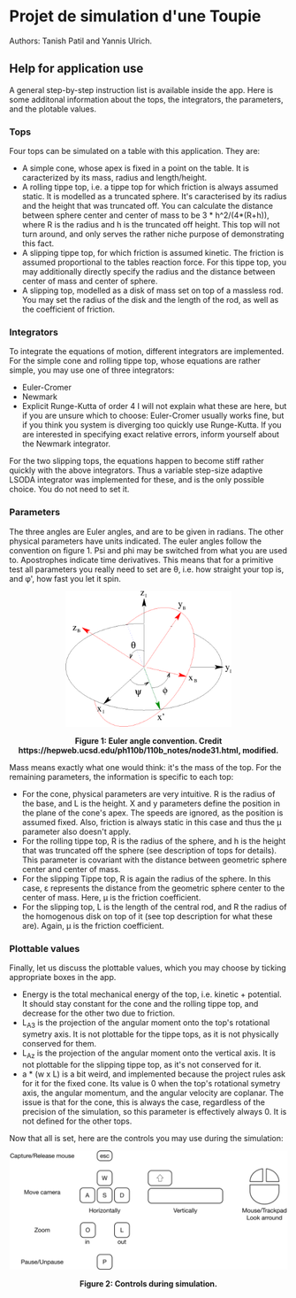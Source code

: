 
# Projet de simulation d'une Toupie

Authors: Tanish Patil and Yannis Ulrich.

## Help for application use

A general step-by-step instruction list is available inside the app. Here is some additonal information about the tops, the integrators, the parameters, and the plotable values. 
### Tops
Four tops can be simulated on a table with this application. They are:
* A simple cone, whose apex is fixed in a point on the table. It is caracterized by its mass, radius and length/height.
* A rolling tippe top, i.e. a tippe top for which friction is always assumed static. It is modelled as a truncated sphere. It's caracterised by its radius and the height that was truncated off. You can calculate the distance between sphere center and center of mass to be 3 \* h^2/(4*(R+h)), where R is the radius and h is the truncated off height. This top will not turn around, and only serves the rather niche purpose of demonstrating this fact. 
* A slipping tippe top, for which friction is assumed kinetic. The friction is assumed proportional to the tables reaction force. For this tippe top, you may additionally directly specify the radius and the distance between center of mass and center of sphere. 
* A slipping top, modelled as a disk of mass set on top of a massless rod. You may set the radius of the disk and the length of the rod, as well as the coefficient of friction. 

### Integrators
To integrate the equations of motion, different integrators are implemented. For the simple cone and rolling tippe top, whose equations are rather simple, you may use one of three integrators:
* Euler-Cromer
* Newmark
* Explicit Runge-Kutta of order 4
I will not explain what these are here, but if you are unsure which to choose: Euler-Cromer usually works fine, but if you think you system is diverging too quickly use Runge-Kutta. If you are interested in specifying exact relative errors, inform yourself about the Newmark integrator. 

For the two slipping tops, the equations happen to become stiff rather quickly with the above integrators. Thus a variable step-size adaptive LSODA integrator was implemented for these, and is the only possible choice. You do not need to set it.  

### Parameters
The three angles are Euler angles, and are to be given in radians. The other physical parameters have units indicated. The euler angles follow the convention on figure 1. Psi and phi may be switched from what you are used to. Apostrophes indicate time derivatives. This means that for a primitive test all parameters you really need to set are θ, i.e. how straight your top is, and φ', how fast you let it spin.

<p align="center">
 <img src="./EulerAnglesImage.png" width="300">
 </p>
 <p align="center">
 <b>Figure 1: Euler angle convention. Credit https://hepweb.ucsd.edu/ph110b/110b_notes/node31.html, modified.</b><br>
  </p>

Mass means exactly what one would think: it's the mass of the top. For the remaining parameters, the information is specific to each top:
* For the cone, physical parameters are very intuitive. R is the radius of the base, and L is the height. X and y parameters define the position in the plane of the cone's apex. The speeds are ignored, as the position is assumed fixed. Also, friction is always static in this case and thus the μ parameter also doesn't apply. 
* For the rolling tippe top, R is the radius of the sphere, and h is the height that was truncated off the sphere (see description of tops for details). This parameter is covariant with the distance between geometric sphere center and center of mass.
* For the slipping Tippe top, R is again the radius of the sphere. In this case, ε represents the distance from the geometric sphere center to the center of mass. Here, μ is the friction coefficient. 
* For the slipping top, L is the length of the central rod, and R the radius of the homogenous disk on top of it (see top description for what these are). Again, μ is the friction coefficient.

### Plottable values
Finally, let us discuss the plottable values, which you may choose by ticking appropriate boxes in the app. 
* Energy is the total mechanical energy of the top, i.e. kinetic + potential. It should stay constant for the cone and the rolling tippe top, and decrease for the other two due to friction. 
* L<sub>A3</sub> is the projection of the angular moment onto the top's rotational symetry axis. It is not plottable for the tippe tops, as it is not physically conserved for them.
* L<sub>Az</sub> is the projection of the angular moment onto the vertical axis. It is not plottable for the slipping tippe top, as it's not conserved for it.
* a \* (w x L) is a bit weird, and implemented because the project rules ask for it for the fixed cone. Its value is 0 when the top's rotational symetry axis, the angular momentum, and the angular velocity are coplanar. The issue is that for the cone, this is always the case, regardless of the precision of the simulation, so this parameter is effectively always 0. It is not defined for the other tops.

Now that all is set, here are the controls you may use during the simulation:
<p align="center">
 <img src="./HelpGraphic.png">
 </p>
 <p align="center">
 <b>Figure 2: Controls during simulation.</b><br>
  </p>
